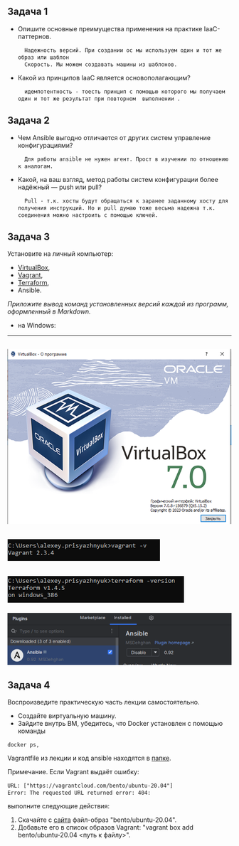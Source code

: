 
## Задача 1

- Опишите основные преимущества применения на практике IaaC-паттернов.

		Надежность версий. При создании ос мы используем один и тот же образ или шаблон
    	Скорость. Мы можем создавать машины из шаблонов. 

    
- Какой из принципов IaaC является основополагающим?


    	идемпотентность - тоесть принцип с помощью которого мы получаем один и тот же результат при повторном  выполнении .

## Задача 2

- Чем Ansible выгодно отличается от других систем управление конфигурациями?


    	Для работы ansible не нужен агент. Прост в изучении по отношению к аналогам. 
- Какой, на ваш взгляд, метод работы систем конфигурации более надёжный — push или pull?
 

   	 	Pull - т.к. хосты будут обращаться к заранее заданному хосту для получения инструкций. Но и pull думаю тоже весьма надежна т.к. соединения можно настроить с помощью ключей. 

## Задача 3

Установите на личный компьютер:

- [VirtualBox](https://www.virtualbox.org/),
- [Vagrant](https://github.com/netology-code/devops-materials),
- [Terraform](https://github.com/netology-code/devops-materials/blob/master/README.md),
- Ansible.

*Приложите вывод команд установленных версий каждой из программ, оформленный в Markdown.*

- на Windows:
---
![VirtualBox](img.png)
---
![Vagrant](img_1.png)
---
![Terraform](img_2.png)
---
![Ansible](img_3.png)
## Задача 4 

Воспроизведите практическую часть лекции самостоятельно.

- Создайте виртуальную машину.
- Зайдите внутрь ВМ, убедитесь, что Docker установлен с помощью команды
```
docker ps,
```
Vagrantfile из лекции и код ansible находятся в [папке](https://github.com/netology-code/virt-homeworks/tree/virt-11/05-virt-02-iaac/src).

Примечание. Если Vagrant выдаёт ошибку:
```
URL: ["https://vagrantcloud.com/bento/ubuntu-20.04"]     
Error: The requested URL returned error: 404:
```

выполните следующие действия:

1. Скачайте с [сайта](https://app.vagrantup.com/bento/boxes/ubuntu-20.04) файл-образ "bento/ubuntu-20.04".
2. Добавьте его в список образов Vagrant: "vagrant box add bento/ubuntu-20.04 <путь к файлу>".
